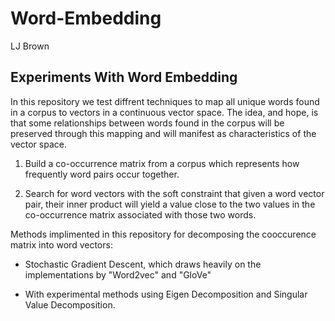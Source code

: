 # Word-Embedding
LJ Brown
## Experiments With Word Embedding 

In this repository we test diffrent techniques to map all unique words found in a corpus to vectors in a continuous vector space. The idea, and hope, is that some relationships between words found in the corpus will be preserved through this mapping and will manifest as characteristics of the vector space.

1. Build a co-occurrence matrix from a corpus which represents how frequently word pairs occur together.

1. Search for word vectors with the soft constraint that given a word vector pair, their inner product will yield a value close to the two values in the co-occurrence matrix associated with those two words.

Methods implimented in this repository for decomposing the cooccurence matrix into word vectors:

* Stochastic Gradient Descent, which draws heavily on the implementations by "Word2vec" and "GloVe"

* With experimental methods using Eigen Decomposition and Singular Value Decomposition.
